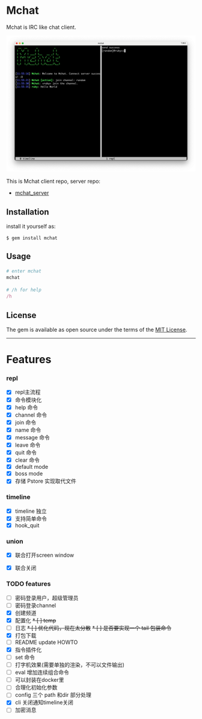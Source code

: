 # Mchat

Mchat is IRC like chat client.

![preview](./assets/preview.png)

This is Mchat client repo, server repo:

* [mchat_server](https://github.com/Mark24Code/mchat_server)

## Installation

install it yourself as:

    $ gem install mchat

## Usage

```ruby
# enter mchat
mchat

# /h for help
/h
```

## License

The gem is available as open source under the terms of the [MIT License](https://opensource.org/licenses/MIT).



----

# Features

### repl

* [x] repl主流程
* [x] 命令模块化
* [x] help 命令
* [x] channel 命令
* [x] join 命令
* [x] name 命令
* [x] message 命令
* [x] leave 命令
* [x] quit 命令
* [x] clear 命令
* [x] default mode
* [x] boss mode
* [x] 存储 Pstore 实现取代文件
### timeline

* [x] timeline 独立
* [x] 支持简单命令
* [x] hook_quit

### union

* [x] 联合打开screen window
* [x] 联合关闭


### TODO features

* [ ] 密码登录用户，超级管理员
* [ ] 密码登录channel
* [x] 创建频道
* [x] 配置化
~~* [ ] temp~~
* [ ] 日志
~~* [ ] 优化代码，现在太分散~~
~~* [ ] 是否要实现一个 tail 包装命令~~
* [x] 打包下载
* [ ] README update HOWTO
* [x] 指令插件化
* [ ] set 命令
* [ ] 打字机效果(需要单独的渲染，不可以文件输出)
* [ ] eval 增加连续组合命令
* [ ] 可以封装在docker里
* [ ] 合理化初始化参数
* [ ] config 三个 path 和dir 部分处理
* [x] cli 关闭通知timeline关闭
* [ ] 加密消息
